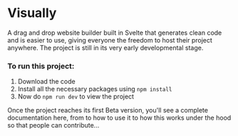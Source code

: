 # Visually
A drag and drop website builder built in Svelte that generates clean code and is easier to use, giving everyone the freedom to host their project anywhere. The project is still in its very early developmental stage.

### To run this project:
1. Download the code
2. Install all the necessary packages using `npm install`
3. Now do `npm run dev` to view the project

Once the project reaches its first Beta version, you'll see a complete documentation here, from to how to use it to how this works under the hood so that people can contribute...
